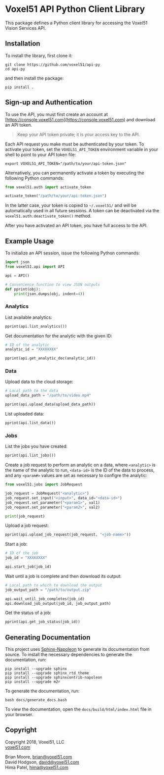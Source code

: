 # Voxel51 API Python Client Library

This package defines a Python client library for accessing the Voxel51 Vision
Services API.


## Installation

To install the library, first clone it:

```shell
git clone https://github.com/voxel51/api-py
cd api-py
```

and then install the package:

```shell
pip install .
```


## Sign-up and Authentication

To use the API, you must first create an account at
[https://console.voxel51.com](https://console.voxel51.com) and download an API
token.

> Keep your API token private; it is your access key to the API.

Each API request you make must be authenticated by your token. To activate your
token, set the `VOXEL51_API_TOKEN` environment variable in your shell to point
to your API token file:

```shell
export VOXEL51_API_TOKEN="/path/to/your/api-token.json"
```

Alternatively, you can permanently activate a token by executing the following
Python commands:

```py
from voxel51.auth import activate_token

activate_token("/path/to/your/api-token.json")
```

In the latter case, your token is copied to `~/.voxel51/` and will be
automatically used in all future sessions. A token can be deactivated via the
`voxel51.auth.deactivate_token()` method.

After you have activated an API token, you have full access to the API.


## Example Usage

To initialize an API session, issue the following Python commands:

```py
import json
from voxel51.api import API

api = API()

# Convenience function to view JSON outputs
def pprint(obj):
    print(json.dumps(obj, indent=4))
```

### Analytics

List available analytics:

```py
pprint(api.list_analytics())
```

Get documentation for the analytic with the given ID:

```py
# ID of the analytic
analytic_id = "XXXXXXXX"

pprint(api.get_analytic_doc(analytic_id))
```

### Data

Upload data to the cloud storage:

```py
# Local path to the data
upload_data_path = "/path/to/video.mp4"

pprint(api.upload_data(upload_data_path))
```

List uploaded data:

```py
pprint(api.list_data())
```

### Jobs

List the jobs you have created:

```py
pprint(api.list_jobs())
```

Create a job request to perform an analytic on a data, where `<analytic>` is
the name of the analytic to run, `<data-id>` is the ID of the data to process,
and any `<param#>` values are set as necessary to configre the analytic:

```py
from voxel51.jobs import JobRequest

job_request = JobRequest("<analytic>")
job_request.set_input("<input>", data_id="<data-id>")
job_request.set_parameter("<param1>", val1)
job_request.set_parameter("<param2>", val2)

print(job_request)
```

Upload a job request:

```py
pprint(api.upload_job_request(job_request, "<job-name>"))
```

Start a job:

```py
# ID of the job
job_id = "XXXXXXXX"

api.start_job(job_id)
```

Wait until a job is complete and then download its output:

```py
# Local path to which to download the output
job_output_path = "/path/to/output.zip"

api.wait_until_job_completes(job_id)
api.download_job_output(job_id, job_output_path)
```

Get the status of a job:

```py
pprint(api.get_job_status(job_id))
```


## Generating Documentation

This project uses
[Sphinx-Napoleon](https://pypi.python.org/pypi/sphinxcontrib-napoleon)
to generate its documentation from source. To install the necessary
dependencies to generate the documentation, run:

```shell
pip install --upgrade sphinx
pip install --upgrade sphinx_rtd_theme
pip install --upgrade sphinxcontrib-napoleon
pip install --upgrade m2r
```

To generate the documentation, run:

```shell
bash docs/generate_docs.bash
```

To view the documentation, open the `docs/build/html/index.html` file in
your browser.


## Copyright

Copyright 2018, Voxel51, LLC<br>
[voxel51.com](https://voxel51.com)

Brian Moore, brian@voxel51.com<br>
David Hodgson, david@voxel51.com<br>
Hima Patel, hima@voxel51.com
